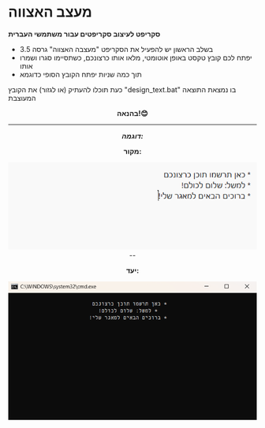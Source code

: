 # מעצב האצווה
 **סקריפט לעיצוב סקריפטים עבור משתמשי העברית**


- בשלב הראשון יש להפעיל את הסקריפט "מעצבה האצווה" גרסה 3.5
- יפתח לכם קובץ טקסט באופן אוטומטי, מלאו אותו כרצונכם, כשתסיימו סגרו ושמרו אותו
- תוך כמה שניות יפתח הקובץ הסופי כדוגמא

כעת תוכלו להעתיק (או לגזור) את הקובץ "design_text.bat" בו נמצאת התוצאה המעוצבת


</div>
<div id="header" align="center">
 
**בהנאה!😊**


</div>

----

</div>
<div id="header" align="center">

***דוגמה:***
</div>

</div>
<div id="header" align="center">

**מקור:**
</div>

<div id="header" align="center">
  <img src="https://github.com/NHLOCAL/batch-designer/blob/main/inside/מקור.png" width="600"/>

</div>
<div id="header" align="center">
--

**יעד:**
</div>

<div id="header" align="center"> 
  <img src="https://github.com/NHLOCAL/batch-designer/blob/main/inside/יעד.png" width="600"/>
